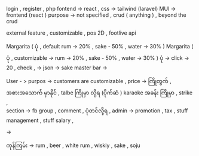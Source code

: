 login , register , php
fontend -> react ,
css -> tailwind (laravel)
MUI -> frontend (react )
purpose -> not specified ,
crud ( anything ) ,
beyond the crud

external feature , customizable , pos
2D , footlive api

Margarita ( ပုံ , default rum -> 20% , sake - 50% , water -> 30% )
Margarita ( ပုံ , customizable -> rum -> 20% , sake - 50% , water -> 30% )
ပုံ -> click -> 20 , check , -> json ->
sake master bar ->

User - > purpos -> customers are customizable , price -> ကြိုတွက် , အစားအသောက် မှာနိုင် , talbe ကြိုမှာ လို့ရ (ပိုက်ဆံ ) karaoke အခန်း ကြိုမှာ , strike ,  
section -> fb group , comment , ပုံတင်လို့ရ ,
admin -> promotion , tax , stuff management , stuff salary ,

->

ကုန်ကြမ်း ->
rum , beer , white rum , wiskiy , sake , soju
